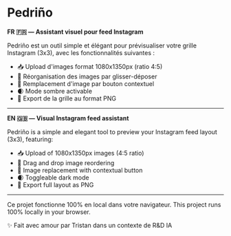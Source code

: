 # Pedriño

**FR 🇫🇷 — Assistant visuel pour feed Instagram**

Pedriño est un outil simple et élégant pour prévisualiser votre grille Instagram (3x3), avec les fonctionnalités suivantes :

- 📥 Upload d'images format 1080x1350px (ratio 4:5)
- 🧩 Réorganisation des images par glisser-déposer
- 🔄 Remplacement d'image par bouton contextuel
- 🌒 Mode sombre activable
- 📸 Export de la grille au format PNG

---

**EN 🇬🇧 — Visual Instagram feed assistant**

Pedriño is a simple and elegant tool to preview your Instagram feed layout (3x3), featuring:

- 📥 Upload of 1080x1350px images (4:5 ratio)
- 🧩 Drag and drop image reordering
- 🔄 Image replacement with contextual button
- 🌒 Toggleable dark mode
- 📸 Export full layout as PNG

---

Ce projet fonctionne 100% en local dans votre navigateur.
This project runs 100% locally in your browser.

✨ Fait avec amour par Tristan dans un contexte de R&D IA
